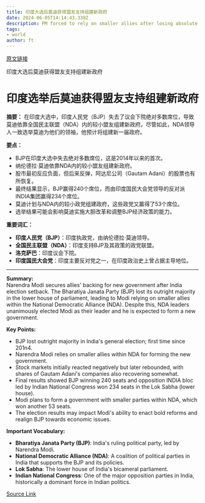 ```yaml
---
title: 印度大选后莫迪获得盟友支持组建新政府
date: 2024-06-05T14:14:43.338Z
description: PM forced to rely on smaller allies after losing absolute majority in lower house of parliament
tags: 
- world
author: ft
---
```


[原文链接](https://ft.com/content/b6352233-195c-4e7e-a8a3-892ccc0e1b2e)

印度大选后莫迪获得盟友支持组建新政府

# 印度选举后莫迪获得盟友支持组建新政府

**摘要：**
在印度大选中，印度人民党（BJP）失去了议会下院绝对多数席位，导致莫迪依靠全国民主联盟（NDA）内的较小盟友组建新政府。尽管如此，NDA领导人一致选举莫迪为他们的领袖，他预计将组建新一届政府。

**要点：**
- BJP在印度大选中失去绝对多数席位，这是2014年以来的首次。
- 纳伦德拉·莫迪依靠NDA内的较小盟友组建新政府。
- 股市最初反应负面，但后来反弹，阿达尼公司（Gautam Adani）的股票也有所恢复。
- 最终结果显示，BJP赢得240个席位，而由印度国民大会党领导的反对派INDIA集团赢得234个席位。
- 莫迪计划与NDA内的较小政党组建政府，这些政党又赢得了53个席位。
- 选举结果可能会影响莫迪实施大胆改革和调整BJP经济政策的能力。

**重要词汇：**
- **印度人民党（BJP）**：印度执政党，由纳伦德拉·莫迪领导。
- **全国民主联盟（NDA）**：印度支持BJP及其政策的政党联盟。
- **洛克萨巴**：印度议会下院。
- **印度国民大会党**：印度主要反对党之一，在印度政治史上曾占据主导地位。

---

 **Summary:**  
Narendra Modi secures allies' backing for new government after India election setback. The Bharatiya Janata Party (BJP) lost its outright majority in the lower house of parliament, leading to Modi relying on smaller allies within the National Democratic Alliance (NDA). Despite this, NDA leaders unanimously elected Modi as their leader and he is expected to form a new government.

**Key Points:**  
- BJP lost outright majority in India's general election; first time since 201n4.
- Narendra Modi relies on smaller allies within NDA for forming the new government.
- Stock markets initially reacted negatively but later rebounded, with shares of Gautam Adani's companies also recovering somewhat.
- Final results showed BJP winning 240 seats and opposition INDIA bloc led by Indian National Congress won 234 seats in the Lok Sabha (lower house).
- Modi plans to form a government with smaller parties within NDA, which won another 53 seats.
- The election results may impact Modi's ability to enact bold reforms and realign BJP towards economic issues.

**Important Vocabulary:**  
- **Bharatiya Janata Party (BJP)**: India's ruling political party, led by Narendra Modi.
- **National Democratic Alliance (NDA)**: A coalition of political parties in India that supports the BJP and its policies.
- **Lok Sabha**: The lower house of India's bicameral parliament.
- **Indian National Congress**: One of the major opposition parties in India, historically a dominant force in Indian politics.

[Source Link](https://ft.com/content/b6352233-195c-4e7e-a8a3-892ccc0e1b2e)

